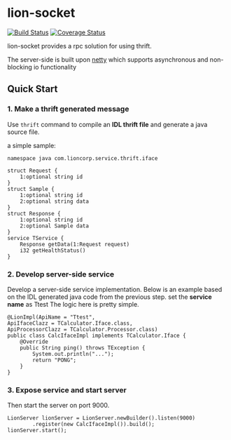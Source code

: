 # lion-socket
[![Build Status](https://travis-ci.org/langwolf/lion-socket.svg?branch=master)](https://travis-ci.org/langwolf/lion-socket)
[![Coverage Status](https://coveralls.io/repos/github/langwolf/lion-socket/badge.svg?branch=master)](https://coveralls.io/github/langwolf/lion-socket?branch=master)

lion-socket provides a rpc solution for using thrift. 

The server-side is built upon [netty](http://netty.io/) which supports asynchronous and non-blocking io functionality


## Quick Start

### 1. Make a thrift generated message

Use `thrift` command to compile an **IDL thrift file** and generate a java source file. 

a simple sample:


```
namespace java com.lioncorp.service.thrift.iface

struct Request {
	1:optional string id
}
struct Sample {
	1:optional string id
	2:optional string data
}
struct Response {
    1:optional string id
    2:optional Sample data
}
service TService {
    Response getData(1:Request request)
    i32 getHealthStatus()
}
```

### 2. Develop server-side service

Develop a server-side service implementation. Below is an example based on the IDL generated java code from the previous step. set the **service name** as Ttest
The logic here is pretty simple.

```
@LionImpl(ApiName = "Ttest", 
ApiIfaceClazz = TCalculator.Iface.class, 
ApiProcessorClazz = TCalculator.Processor.class)
public class CalcIfaceImpl implements TCalculator.Iface {
	@Override
	public String ping() throws TException {
		System.out.println("...");
		return "PONG";
	}
}
```

### 3. Expose service and start server

Then start the server on port 9000.

```
LionServer lionServer = LionServer.newBuilder().listen(9000)
		.register(new CalcIfaceImpl()).build();
lionServer.start();

```

